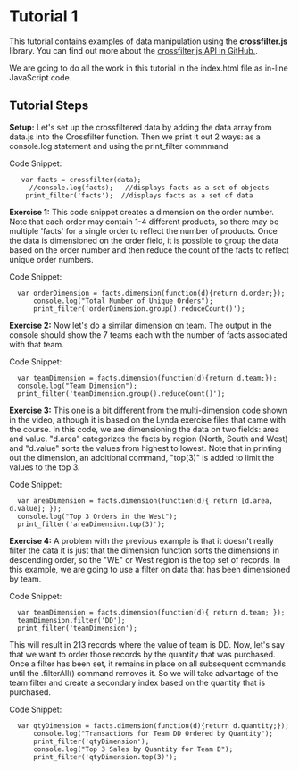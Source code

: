 Tutorial 1
==========================

This tutorial contains examples of data manipulation using the **crossfilter.js** library.  You can find out more about the [crossfilter.js API in GitHub.](https://github.com/crossfilter/crossfilter/wiki/API-Reference).

We are going to do all the work in this tutorial in the index.html file as in-line JavaScript code.

Tutorial Steps
------------

**Setup:**  Let's set up the crossfiltered data by adding the data array from data.js into the Crossfilter function.  Then we print it out 2 ways:  as a console.log statement and using the print_filter commmand

   Code Snippet:

       var facts = crossfilter(data);
         //console.log(facts);   //displays facts as a set of objects
        print_filter('facts');  //displays facts as a set of data

**Exercise 1:** This code snippet creates a dimension on the order number.  Note that  each order may contain 1-4 different products, so there may be multiple 'facts' for a single order to reflect the number of products.  Once the data is dimensioned on the order field, it is possible to group the data based on the order number and then reduce the count of the facts to reflect unique order numbers. 

  Code Snippet:

      var orderDimension = facts.dimension(function(d){return d.order;});
          console.log("Total Number of Unique Orders");
          print_filter('orderDimension.group().reduceCount()');

**Exercise 2:** Now let's do a similar dimension on team.  The output in the console should show the 7 teams each with the number of facts associated with that team.

  Code Snippet:

      var teamDimension = facts.dimension(function(d){return d.team;});
      console.log("Team Dimension");
      print_filter('teamDimension.group().reduceCount()'); 
      
**Exercise 3:** This one is a bit different from the multi-dimension code shown in the video, although it is based on the Lynda exercise files that came with the course.  In this code, we are dimensioning the data on two fields:  area and value.   "d.area" categorizes the facts by  region (North, South and West) and "d.value" sorts the values from highest to lowest.  Note that in printing out the dimension, an additional command, "top(3)" is added to limit the values to the top 3.

  Code Snippet:

      var areaDimension = facts.dimension(function(d){ return [d.area, d.value]; }); 
      console.log("Top 3 Orders in the West");
      print_filter('areaDimension.top(3)');
      
**Exercise 4:** A problem with the previous example is that it doesn't really filter the data
it is just that the dimension function sorts the dimensions in descending order, so the 
"WE" or West region is the top set of records.  In this example, we are going to use a filter 
on data that has been dimensioned by team.  

  Code Snippet:

      var teamDimension = facts.dimension(function(d){ return d.team; }); 
      teamDimension.filter('DD');
      print_filter('teamDimension');
      
This will result in 213 records where the value of team is DD.  Now, let's say that we want to order
those records by the quantity that was purchased.  Once a filter has been set, it remains in place
on all subsequent commands until the .filterAll() command removes it.  So we will take 
advantage of the team filter and create a secondary index based on the quantity that is purchased.

  Code Snippet:

      var qtyDimension = facts.dimension(function(d){return d.quantity;});
          console.log("Transactions for Team DD Ordered by Quantity");
          print_filter('qtyDimension');
          console.log("Top 3 Sales by Quantity for Team D");  
          print_filter('qtyDimension.top(3)'); 